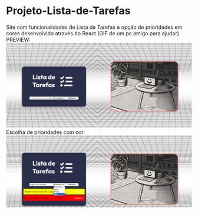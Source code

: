 # Projeto-Lista-de-Tarefas
Site com funcionalidades de Lista de Tarefas e opção de prioridades em cores desenvolvido através do React
(GIF de um pc amigo para ajudar)
PREVIEW: <img src="src/assets/preview1.png">
Escolha de prioridades com cor:
<img src="src/assets/preview2.png">
